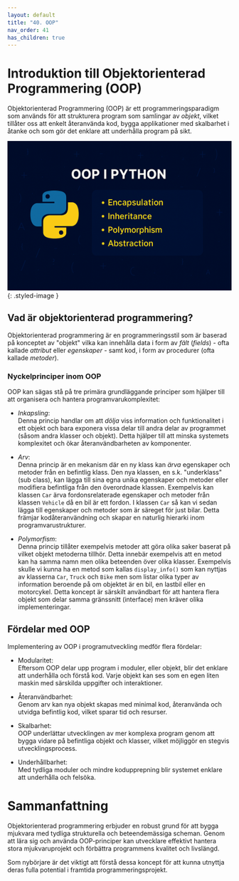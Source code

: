 ```yaml
---
layout: default
title: "40. OOP"
nav_order: 41
has_children: true
---
```


# Introduktion till Objektorienterad Programmering (OOP)
Objektorienterad Programmering (OOP) är ett programmeringsparadigm som används för att strukturera program som samlingar av _objekt_, vilket tillåter oss att enkelt återanvända kod, bygga applikationer med skalbarhet i åtanke och som gör det enklare att underhålla program på sikt.

![OOP in Python](../../assets/images/banners/ch40.png){: .styled-image }

## Vad är objektorienterad programmering?
Objektorienterad programmering är en programmeringsstil som är baserad på konceptet av "objekt" vilka kan innehålla data i form av _fält_ (_fields_) - ofta kallade _attribut_ eller _egenskaper_ - samt kod, i form av procedurer (ofta kallade _metoder_).

### Nyckelprinciper inom OOP
OOP kan sägas stå på tre primära grundläggande principer som hjälper till att organisera och hantera programvarukomplexitet:

* _Inkapsling_: <br>
Denna princip handlar om att _dölja_ viss information och funktionalitet i ett objekt och bara exponera vissa delar till andra delar av programmet (såsom andra klasser och objekt). Detta hjälper till att minska systemets komplexitet och ökar återanvändbarheten av komponenter.


* _Arv_: <br>
Denna princip är en mekanism där en ny klass kan _ärva_ egenskaper och metoder från en befintlig klass. Den nya klassen, en s.k. "underklass" (sub class), kan lägga till sina egna unika egenskaper och metoder eller modifiera befintliga från den överordnade klassen. Exempelvis kan klassen `Car` ärva fordonsrelaterade egenskaper och metoder från klassen `Vehicle` då en bil är ett fordon. I klassen `Car` så kan vi sedan lägga till egenskaper och metoder som är säreget för just bilar. Detta främjar kodåteranvändning och skapar en naturlig hierarki inom programvarustrukturer.


* _Polymorfism_: <br>
Denna princip tillåter exempelvis metoder att göra olika saker baserat på vilket objekt metoderna tillhör. Detta innebär exempelvis att en metod kan ha samma namn men olika beteenden över olika klasser. Exempelvis skulle vi kunna ha en metod som kallas `display_info()` som kan nyttjas av klasserna `Car`, `Truck` och `Bike` men som listar olika typer av information beroende på om objektet är en bil, en lastbil eller en motorcykel. Detta koncept är särskilt användbart för att hantera flera objekt som delar samma gränssnitt (interface) men kräver olika implementeringar.

## Fördelar med OOP
Implementering av OOP i programutveckling medför flera fördelar:

* Modularitet: <br>
Eftersom OOP delar upp program i moduler, eller objekt, blir det enklare att underhålla och förstå kod. Varje objekt kan ses som en egen liten maskin med särskilda uppgifter och interaktioner.

* Återanvändbarhet: <br>
Genom arv kan nya objekt skapas med minimal kod, återanvända och utvidga befintlig kod, vilket sparar tid och resurser.

* Skalbarhet: <br>
OOP underlättar utvecklingen av mer komplexa program genom att bygga vidare på befintliga objekt och klasser, vilket möjliggör en stegvis utvecklingsprocess.

* Underhållbarhet: <br>
Med tydliga moduler och mindre kodupprepning blir systemet enklare att underhålla och felsöka.

# Sammanfattning
Objektorienterad programmering erbjuder en robust grund för att bygga mjukvara med tydliga strukturella och beteendemässiga scheman. Genom att lära sig och använda OOP-principer kan utvecklare effektivt hantera stora mjukvaruprojekt och förbättra programmens kvalitet och livslängd. 

Som nybörjare är det viktigt att förstå dessa koncept för att kunna utnyttja deras fulla potential i framtida programmeringsprojekt.
